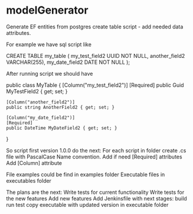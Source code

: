 # modelGenerator
Generate EF entities from postgres create table script - add needed data attributes.

For example we have sql script like

CREATE TABLE my_table (
    my_test_field2 UUID NOT NULL,
    another_field2 VARCHAR(255),
    my_date_field2 DATE NOT NULL
);

After running script we should have 

public class MyTable
{
    [Column("my_test_field2")]
    [Required]
    public Guid MyTestField2 { get; set; }

    [Column("another_field2")]
    public string AnotherField2 { get; set; }

    [Column("my_date_field2")]
    [Required]
    public DateTime MyDateField2 { get; set; }

}

So script first version 1.0.0 do the next:
    For each script in folder create .cs file with PascalCase Name convention.
    Add if need [Required] attributes
    Add [Column] attribute

File examples could be find in examples folder
Executable files in executables folder


The plans are the next:
    Write tests for current functionality
    Write tests for the new features
    Add new features
    Add Jenkinsfile with next stages:
        build
        run test
        copy executable with updated version in executable folder
    
    
